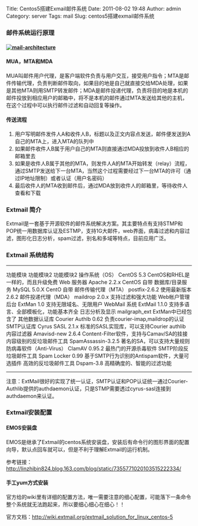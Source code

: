 Title: Centos5搭建Exmail邮件系统
Date: 2011-08-02 19:48
Author: admin
Category: server
Tags: mail
Slug: centos5搭建exmail邮件系统

### 邮件系统运行原理

#### [![mail-architecture](/wp-content/uploads/2011/08/mail-architecture.gif "mail-architecture")](/wp-content/uploads/2011/08/mail-architecture.gif)

#### MUA，MTA和MDA

MUA叫邮件用户代理，是客户端软件负责与用户交互，接受用户指令；MTA是邮件传输代理，负责判断邮件取向，如果目的地是自己就直接交给MDA处理，如果是其他MTA则用SMTP转发邮件；MDA是邮件投递代理，负责将目的地是本机的邮件投放到相应用户的邮箱中，将不是本机的邮件通过MTA发送给其他的主机，在这个过程中可以执行邮件过滤和自动回复等操作。

#### 传送流程

1.  用户写明邮件发件人A和收件人B，标题以及正文内容点发送，邮件便发送到A自己的MTA上，进入MTA的队列中
2.  如果邮件收件人B属于用户自己的MTA则直接通过MDA投放到收件人B相应的邮箱里去
3.  如果是收件人B属于其他的MTA，则发件人A的MTA开始转发（relay）流程，通过SMTP发送给下一台MTA，当然这个过程需要经过下一台MTA的许可（通过IP地址限制）或者认证（用户名密码）
4.  最后收件人的MTA收到邮件后，通过MDA放到收件人的邮箱里，等待收件人查看和下载

### Extmail 简介

Extmail是一套基于开源软件的邮件系统解决方案。其主要特点有支持STMP和POP统一用数据库认证及ESTMP，支持1G大邮件，web界面，病毒过滤和内容过滤，图形化日志分析，spam过滤，别名和多域等特点，目前应用广泛。

### Extmail 系统结构

  -------------------------- --------------------- ----------------------------------------------
  功能模块                   功能模块2             功能模块2
  操作系统（OS）             CentOS 5.3            CentOS和RHEL是一样的，而且升级免费
  Web 服务器                 Apache 2.2.x          CentOS 自带
  数据库/目录服务            MySQL 5.0.X           CentO 自带
  邮件传输代理（MTA）        postfix-2.6.2         使用最新版本2.6.2
  邮件投递代理（MDA）        maildrop 2.0.x        支持过滤和强大功能
  Web帐户管理后台            ExtMan 1.0            支持无限域名、无限用户
  WebMail 系统               ExtMail 1.1.0         支持多语言、全部模板化，功能基本齐全
  日志分析及显示             mailgraph\_ext        ExtMan中已经包含了
  其他数据认证库             Courier Authlb 0.62   负责courier-imap,maildrop的认证
  SMTP认证库                 Cyrus SASL 2.1.x      标准的SASL实现库，可以支持Courier authlib
  内容过滤器                 Amavisd-new 2.6.4     Content-Filter软件，支持与Camav/SA的挂接
  内容级别的反垃圾邮件工具   SpamAssassin-3.2.5    著名的SA，可以支持大量规则
  防病毒软件（Anti-Virus）   ClamAV 0.95.2         最热门的开源杀毒软件
  SMTP阶段反垃圾邮件工具     Spam Locker 0.99      基于SMTP行为识别的Antispam软件，大量可选插件
  高效的反垃圾邮件工具       Dspam-3.8             高精确度的、智能的过滤功能
  -------------------------- --------------------- ----------------------------------------------

注意：ExtMail很好的实现了统一认证，SMTP认证和POP认证统一通过Courier-Authlib提供的authdaemon认证，只是STMP需要透过cyrus-sasl连接到authdaemon来认证。

### Extmail安装配置

#### EMOS安装盘

EMOS是继承了Extmail的centos系统安装盘，安装后有命令行的图形界面的配置向导，默认点回车就可以，但是不利于理解Extmail的运行机制。

参考链接：http://linzhibin824.blog.163.com/blog/static/7355771020103515222334/

#### 手工yum方式安装

官方给的wiki里有详细的配置方法，唯一需要注意的细心配置，可能落下一条命令整个系统就无法跑起来，所以要细心细心在细心！！

官方文档：<http://wiki.extmail.org/extmail_solution_for_linux_centos-5>
